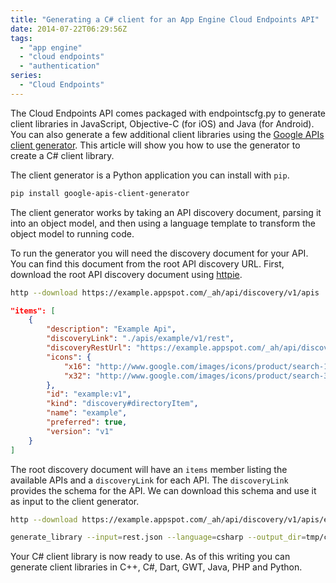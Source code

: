 ```yaml
---
title: "Generating a C# client for an App Engine Cloud Endpoints API"
date: 2014-07-22T06:29:56Z
tags: 
  - "app engine"
  - "cloud endpoints"
  - "authentication"
series:
  - "Cloud Endpoints"
---
```


The Cloud Endpoints API comes packaged with endpointscfg.py to generate client
libraries in JavaScript, Objective-C (for iOS) and Java (for Android). You can
also generate a few additional client libraries using the [Google APIs client
generator](https://code.google.com/p/google-apis-client-generator/). This
article will show you how to use the generator to create a C# client library.

<!--more-->

The client generator is a Python application you can install with `pip`.

```bash
pip install google-apis-client-generator
```

The client generator works by taking an API discovery document, parsing it into
an object model, and then using a language template to transform the object
model to running code. 

To run the generator you will need the discovery document for your API. You can
find this document from the root API discovery URL. First, download the root API
discovery document using [httpie](https://github.com/jakubroztocil/httpie).

```bash
http --download https://example.appspot.com/_ah/api/discovery/v1/apis
```

```json
"items": [
    {
        "description": "Example Api",
        "discoveryLink": "./apis/example/v1/rest",
        "discoveryRestUrl": "https://example.appspot.com/_ah/api/discovery/v1/apis/example/v1/rest",
        "icons": {
            "x16": "http://www.google.com/images/icons/product/search-16.gif",
            "x32": "http://www.google.com/images/icons/product/search-32.gif"
        },
        "id": "example:v1",
        "kind": "discovery#directoryItem",
        "name": "example",
        "preferred": true,
        "version": "v1"
    }
]
```

The root discovery document will have an `items` member listing the available
APIs and a `discoveryLink` for each API. The `discoveryLink` provides the schema
for the API. We can download this schema and use it as input to the client
generator.

```bash
http --download https://example.appspot.com/_ah/api/discovery/v1/apis/example/v1/rest

generate_library --input=rest.json --language=csharp --output_dir=tmp/csharp
```

Your C# client library is now ready to use. As of this writing you can generate
client libraries in C++, C#, Dart, GWT, Java, PHP and Python.
